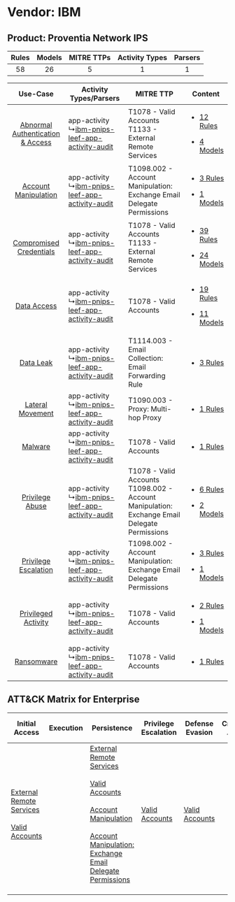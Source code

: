 Vendor: IBM
===========
Product: Proventia Network IPS
------------------------------
| Rules | Models | MITRE TTPs | Activity Types | Parsers |
|:-----:|:------:|:----------:|:--------------:|:-------:|
|  58   |   26   |     5      |       1        |    1    |

|    Use-Case    | Activity Types/Parsers    | MITRE TTP    | Content    |
|:----:| ---- | ---- | ---- |
| [Abnormal Authentication & Access](../../../UseCases/uc_abnormal_authentication_&_access.md) |  app-activity<br> ↳[ibm-pnips-leef-app-activity-audit](Ps/pC_ibmpnipsleefappactivityaudit.md)<br> | T1078 - Valid Accounts<br>T1133 - External Remote Services<br>    | [<ul><li>12 Rules</li></ul><ul><li>4 Models</li></ul>](RM/r_m_ibm_proventia_network_ips_Abnormal_Authentication_&_Access.md) |
|    [Account Manipulation](../../../UseCases/uc_account_manipulation.md)    |  app-activity<br> ↳[ibm-pnips-leef-app-activity-audit](Ps/pC_ibmpnipsleefappactivityaudit.md)<br> | T1098.002 - Account Manipulation: Exchange Email Delegate Permissions<br>    | [<ul><li>3 Rules</li></ul><ul><li>1 Models</li></ul>](RM/r_m_ibm_proventia_network_ips_Account_Manipulation.md)    |
|          [Compromised Credentials](../../../UseCases/uc_compromised_credentials.md)          |  app-activity<br> ↳[ibm-pnips-leef-app-activity-audit](Ps/pC_ibmpnipsleefappactivityaudit.md)<br> | T1078 - Valid Accounts<br>T1133 - External Remote Services<br>    | [<ul><li>39 Rules</li></ul><ul><li>24 Models</li></ul>](RM/r_m_ibm_proventia_network_ips_Compromised_Credentials.md)         |
|    [Data Access](../../../UseCases/uc_data_access.md)    |  app-activity<br> ↳[ibm-pnips-leef-app-activity-audit](Ps/pC_ibmpnipsleefappactivityaudit.md)<br> | T1078 - Valid Accounts<br>    | [<ul><li>19 Rules</li></ul><ul><li>11 Models</li></ul>](RM/r_m_ibm_proventia_network_ips_Data_Access.md)    |
|    [Data Leak](../../../UseCases/uc_data_leak.md)    |  app-activity<br> ↳[ibm-pnips-leef-app-activity-audit](Ps/pC_ibmpnipsleefappactivityaudit.md)<br> | T1114.003 - Email Collection: Email Forwarding Rule<br>    | [<ul><li>3 Rules</li></ul>](RM/r_m_ibm_proventia_network_ips_Data_Leak.md)    |
|    [Lateral Movement](../../../UseCases/uc_lateral_movement.md)    |  app-activity<br> ↳[ibm-pnips-leef-app-activity-audit](Ps/pC_ibmpnipsleefappactivityaudit.md)<br> | T1090.003 - Proxy: Multi-hop Proxy<br>    | [<ul><li>1 Rules</li></ul>](RM/r_m_ibm_proventia_network_ips_Lateral_Movement.md)    |
|    [Malware](../../../UseCases/uc_malware.md)    |  app-activity<br> ↳[ibm-pnips-leef-app-activity-audit](Ps/pC_ibmpnipsleefappactivityaudit.md)<br> | T1078 - Valid Accounts<br>    | [<ul><li>1 Rules</li></ul>](RM/r_m_ibm_proventia_network_ips_Malware.md)    |
|    [Privilege Abuse](../../../UseCases/uc_privilege_abuse.md)    |  app-activity<br> ↳[ibm-pnips-leef-app-activity-audit](Ps/pC_ibmpnipsleefappactivityaudit.md)<br> | T1078 - Valid Accounts<br>T1098.002 - Account Manipulation: Exchange Email Delegate Permissions<br> | [<ul><li>6 Rules</li></ul><ul><li>2 Models</li></ul>](RM/r_m_ibm_proventia_network_ips_Privilege_Abuse.md)    |
|    [Privilege Escalation](../../../UseCases/uc_privilege_escalation.md)    |  app-activity<br> ↳[ibm-pnips-leef-app-activity-audit](Ps/pC_ibmpnipsleefappactivityaudit.md)<br> | T1098.002 - Account Manipulation: Exchange Email Delegate Permissions<br>    | [<ul><li>3 Rules</li></ul><ul><li>1 Models</li></ul>](RM/r_m_ibm_proventia_network_ips_Privilege_Escalation.md)    |
|    [Privileged Activity](../../../UseCases/uc_privileged_activity.md)    |  app-activity<br> ↳[ibm-pnips-leef-app-activity-audit](Ps/pC_ibmpnipsleefappactivityaudit.md)<br> | T1078 - Valid Accounts<br>    | [<ul><li>2 Rules</li></ul><ul><li>1 Models</li></ul>](RM/r_m_ibm_proventia_network_ips_Privileged_Activity.md)    |
|    [Ransomware](../../../UseCases/uc_ransomware.md)    |  app-activity<br> ↳[ibm-pnips-leef-app-activity-audit](Ps/pC_ibmpnipsleefappactivityaudit.md)<br> | T1078 - Valid Accounts<br>    | [<ul><li>1 Rules</li></ul>](RM/r_m_ibm_proventia_network_ips_Ransomware.md)    |

ATT&CK Matrix for Enterprise
----------------------------
| Initial Access                                                                                                                                   | Execution | Persistence                                                                                                                                                                                                                                                                                                                                 | Privilege Escalation                                                | Defense Evasion                                                     | Credential Access | Discovery | Lateral Movement | Collection                                                                                                                                                            | Command and Control                                                                                                                       | Exfiltration | Impact |
| ------------------------------------------------------------------------------------------------------------------------------------------------ | --------- | ------------------------------------------------------------------------------------------------------------------------------------------------------------------------------------------------------------------------------------------------------------------------------------------------------------------------------------------- | ------------------------------------------------------------------- | ------------------------------------------------------------------- | ----------------- | --------- | ---------------- | --------------------------------------------------------------------------------------------------------------------------------------------------------------------- | ----------------------------------------------------------------------------------------------------------------------------------------- | ------------ | ------ |
| [External Remote Services](https://attack.mitre.org/techniques/T1133)<br><br>[Valid Accounts](https://attack.mitre.org/techniques/T1078)<br><br> |           | [External Remote Services](https://attack.mitre.org/techniques/T1133)<br><br>[Valid Accounts](https://attack.mitre.org/techniques/T1078)<br><br>[Account Manipulation](https://attack.mitre.org/techniques/T1098)<br><br>[Account Manipulation: Exchange Email Delegate Permissions](https://attack.mitre.org/techniques/T1098/002)<br><br> | [Valid Accounts](https://attack.mitre.org/techniques/T1078)<br><br> | [Valid Accounts](https://attack.mitre.org/techniques/T1078)<br><br> |                   |           |                  | [Email Collection](https://attack.mitre.org/techniques/T1114)<br><br>[Email Collection: Email Forwarding Rule](https://attack.mitre.org/techniques/T1114/003)<br><br> | [Proxy: Multi-hop Proxy](https://attack.mitre.org/techniques/T1090/003)<br><br>[Proxy](https://attack.mitre.org/techniques/T1090)<br><br> |              |        |